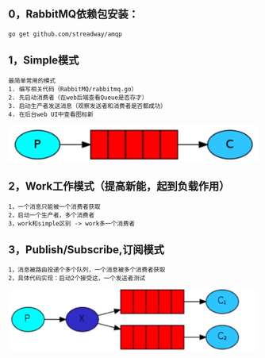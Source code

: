 ## 0，RabbitMQ依赖包安装：
    go get github.com/streadway/amqp
## 1，Simple模式
    最简单常用的模式
    1. 编写相关代码（RabbitMQ/rabbitmq.go）
    2. 先启动消费者（在web后端查看Queue是否存才）
    3. 启动生产者发送消息（观察发送者和消费者是否都成功）
    4. 在后台web UI中查看图标新
  ![Image text](images/003-rabbitmq-mode-simple.png)
## 2，Work工作模式（提高新能，起到负载作用）
    1，一个消息只能被一个消费者获取
    2，启动一个生产者，多个消费者
    3，work和simple区别 -> work多一个消费者
## 3，Publish/Subscribe,订阅模式
    1，消息被路由投递个多个队列，一个消息被多个消费者获取
    2，具体代码实现：启动2个接受这，一个发送者测试
  ![Image text](images/004-rabitmq-subscribe-mode.png)